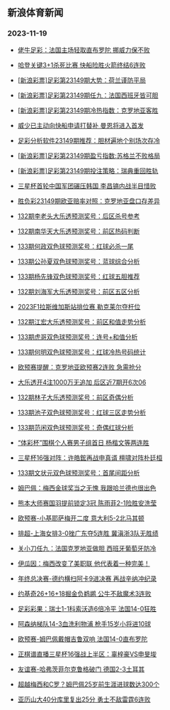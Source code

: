## 新浪体育新闻 
### 2023-11-19

+ [佬牛足彩：法国主场轻取直布罗陀  挪威力保不败](https://sports.sina.com.cn/l/2023-11-18/doc-imzuyxpv6043134.shtml)

+ [哈登关键3+1杀死比赛 快船险胜火箭终结6连败](https://sports.sina.com.cn/basketball/nba/2023-11-18/doc-imzuzkcr5833633.shtml)

+ [[新浪彩票]足彩第23149期大势：荷兰谨防平局](https://sports.sina.com.cn/l/2023-11-18/doc-imzuytfz2933089.shtml)

+ [[新浪彩票]足彩第23149期任九：法国西班牙皆可胆](https://sports.sina.com.cn/l/2023-11-18/doc-imzuytfx6156166.shtml)

+ [[新浪彩票]足彩第23149期冷热指数：克罗地亚客胜](https://sports.sina.com.cn/l/2023-11-18/doc-imzuytfu9652721.shtml)

+ [威少已主动向快船申请打替补 曼恩将进入首发](https://sports.sina.com.cn/basketball/nba/2023-11-18/doc-imzuyxps9527746.shtml)

+ [足彩分析软件23149期推荐：胆材遍地个别场次存冷](https://sports.sina.com.cn/l/2023-11-18/doc-imzuytfx6156999.shtml)

+ [[新浪彩票]足彩第23149期盈亏指数:苏格兰不败格局](https://sports.sina.com.cn/l/2023-11-18/doc-imzuytfx6156670.shtml)

+ [[新浪彩票]足彩第23149期投注策略：瑞典重回胜轨](https://sports.sina.com.cn/l/2023-11-18/doc-imzuytfx6156406.shtml)

+ [三星杯首轮中国军团碾压韩国 李昌镐内战半目惜败](https://sports.sina.com.cn/go/2023-11-18/doc-imzuyxps9533383.shtml)

+ [胜负彩23149期欧亚赔率对照：克罗地亚盘口存差异](https://sports.sina.com.cn/l/2023-11-18/doc-imzuyxps9524245.shtml)

+ [132期李老头大乐透预测奖号：后区杀号参考](https://sports.sina.com.cn/l/2023-11-18/doc-imzuxmnn5625646.shtml)

+ [132期南华天大乐透预测奖号：前区热码判断](https://sports.sina.com.cn/l/2023-11-18/doc-imzuxmnr3563662.shtml)

+ [133期何政双色球预测奖号：红球必杀一尾](https://sports.sina.com.cn/l/2023-11-18/doc-imzuxmnr3567623.shtml)

+ [133期公孙夏双色球预测奖号：蓝球综合分析](https://sports.sina.com.cn/l/2023-11-18/doc-imzuxmnr3566439.shtml)

+ [133期杨先锋双色球预测奖号：红球五胆推荐](https://sports.sina.com.cn/l/2023-11-18/doc-imzuxmnp6787083.shtml)

+ [132期刘海军大乐透预测奖号：前区五区分析](https://sports.sina.com.cn/l/2023-11-18/doc-imzuxmnn5626892.shtml)

+ [2023F1拉斯维加斯站排位赛 勒克莱尔夺杆位](https://sports.sina.com.cn/motorracing/f1/newsall/2023-11-18/doc-imzuzqmk9231456.shtml)

+ [132期江宏大乐透预测奖号：前区和值走势分析](https://sports.sina.com.cn/l/2023-11-18/doc-imzuxmnn5623606.shtml)

+ [133期虎哥双色球预测奖号：连号+和值分析](https://sports.sina.com.cn/l/2023-11-18/doc-imzuxmnp6790717.shtml)

+ [133期何明双色球预测奖号：红球冷热号码统计](https://sports.sina.com.cn/l/2023-11-18/doc-imzuxmnn5629866.shtml)

+ [欧预赛提醒：克罗地亚欧预赛2连败 急需抢分](https://sports.sina.com.cn/l/2023-11-18/doc-imzuxmnp6762583.shtml)

+ [大乐透开4注1000万无追加 后区近7期开6次06](https://sports.sina.com.cn/l/2023-11-18/doc-imzvafii2177900.shtml)

+ [132期林子大乐透预测奖号：前区奇偶分析](https://sports.sina.com.cn/l/2023-11-18/doc-imzuxmnr3562612.shtml)

+ [133期池子双色球预测奖号：红球三区走势分析](https://sports.sina.com.cn/l/2023-11-18/doc-imzuxmnn5628878.shtml)

+ [133期范闲双色球预测奖号：奇偶红球分析](https://sports.sina.com.cn/l/2023-11-18/doc-imzuxmnp6788972.shtml)

+ [“体彩杯”围棋个人赛男子组首日 杨楷文等两连胜](https://sports.sina.com.cn/go/2023-11-18/doc-imzuzuth9124108.shtml)

+ [三星杯16强对阵：许皓鋐再战申真谞 檀啸对阵朴廷桓](https://sports.sina.com.cn/go/2023-11-18/doc-imzuzqmp5731205.shtml)

+ [133期文状元双色球预测奖号：首尾间距分析](https://sports.sina.com.cn/l/2023-11-18/doc-imzuxmnm0306579.shtml)

+ [姆巴佩：梅西金球奖当之无愧 我跟哈兰德也很出色](https://sports.sina.com.cn/global/france/2023-11-18/doc-imzuzcvv2699540.shtml)

+ [熊本大师赛国羽提前锁定3冠 陈雨菲2-1险胜安洗莹](https://sports.sina.com.cn/others/badmin/2023-11-18/doc-imzuzuth9119219.shtml)

+ [欧预赛-小基耶萨梅开二度 意大利5-2北马其顿](https://sports.sina.com.cn/g/seriea/2023-11-18/doc-imzuyxpv6035649.shtml)

+ [排超-上海女排3-0挫广东夺5连胜 冀滇浙3队无胜绩](https://sports.sina.com.cn/others/volleyball/2023-11-18/doc-imzuzyzi5525701.shtml)

+ [关小刀任九：法国克罗地亚做胆 西班牙葡萄牙防冷](https://sports.sina.com.cn/l/2023-11-18/doc-imzvafie4217475.shtml)

+ [伊瓜因：梅西改变了美职联 他代表着一种完美！](https://sports.sina.com.cn/global/others/2023-11-18/doc-imzuzcvt5923465.shtml)

+ [年终总决赛-德约横扫阿卡9进决赛 再战辛纳冲纪录](https://sports.sina.com.cn/tennis/atp/2023-11-19/doc-imzvcanu3754753.shtml)

+ [约基奇26+16+18掘金负鹈鹕 公牛不敌魔术3连败](https://sports.sina.com.cn/basketball/nba/2023-11-18/doc-imzuzcvt5946381.shtml)

+ [足彩彩果：瑞士1-1科索沃造6倍冷平 法国14-0狂胜](https://sports.sina.com.cn/l/2023-11-19/doc-imzvcanz5544533.shtml)

+ [阿森纳梯队14-3血洗利物浦 枪手15岁小将进10球](https://sports.sina.com.cn/g/2023-11-19/doc-imzvawex5068583.shtml)

+ [欧预赛-姆巴佩戴帽吉鲁双响 法国14-0直布罗陀](https://sports.sina.com.cn/g/seriea/2023-11-19/doc-imzvcanu3763579.shtml)

+ [正棋谱直播三星杯16强战上半区：辜梓豪VS申旻埈](https://sports.sina.com.cn/go/2023-11-19/doc-imzvchus3661868.shtml)

+ [友谊赛-哈弗茨菲尔克鲁格破门 德国2-3土耳其](https://sports.sina.com.cn/global/germany/2023-11-19/doc-imzvcanu3762607.shtml)

+ [超越梅西和C罗？姆巴佩25岁前生涯进球数达300个](https://sports.sina.com.cn/global/france/2023-11-19/doc-imzvchux5432350.shtml)

+ [亚历山大40分库里复出25分 勇士不敌雷霆6连败](https://sports.sina.com.cn/basketball/nba/2023-11-19/doc-imzvcpav5329362.shtml)

